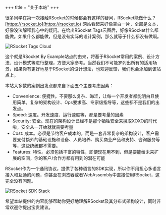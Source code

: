 +++
title = "关于本站"
+++

很多同学在第一次接触RSocket的时候都会有这样的疑问，RSocket能做什么？ [https://rsocket.io](https://rsocket.io) 网站看起来好像空白一片，全部是文本，好像没法解释我心中的疑问。在给出RSocket Tags云图后，好像RSocket什么都能做。如果什么都能做，但是没有实际的设计案例，那么就等于什么都没有做啊。

![RSocket Tags Cloud](/images/rsocket_tags.png)

这个就是RSocket By Example站点的由来，将基于RSocket常用的案例、设计方法、设计模式等进行整理，方便大家参考。当然我们不可能罗列出所有的适用场景，如果你有更好地基于RSocket的设计想法，也欢迎反馈，我们也会添加到该站点上。

本站大多数的案例出发点都来自下面五个主要考虑因素：

* Convenience: 便捷性。不要那么复杂、晦涩，让每一个开发者都能明白且使用简单。复杂的架构设计、Ops要求高、专家级指导等，这些都不是我们的出发点。
* Speed: 速度。开发速度、运行速度等，都是要考量的因素
* Security: 安全。现在的架构设计已经不是那个牺牲安全来换取XOXO的时代啦，安全从一开始就就需要考量
* Cost: 成本。必须是节约客户成本的，而是一套非常复杂的架构设计，客户需要支付额外的基础设施和设备、人员培养、购买商业产品和支持、咨询服务等等，这些统统都不需要。
* Features: 特性。必须包括丰富的特性，即便现在用不到，但是要能给未来扩展的空间，你的客户/合作方都有用到的潜在可能

RSocket作为一个通讯协议，提供了各种语言的SDK实现，所以你不用担心多语言接入和互通的问题，你甚至在浏览器或者WebAssembly中直接使用RSocket，这完全没有问题。

![RSocket SDK Stack](/images/site/rsocket-sdk-stack.jpg)

希望本站提供的内容能够帮助你更好地理解RSocket及其分布式架构设计，同时非常欢迎你提出宝贵建议。
